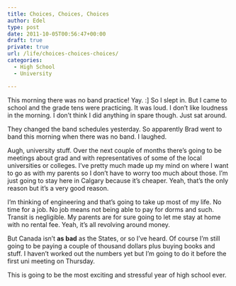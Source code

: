 ```yaml
---
title: Choices, Choices, Choices
author: Edel
type: post
date: 2011-10-05T00:56:47+00:00
draft: true
private: true
url: /life/choices-choices-choices/
categories:
  - High School
  - University

---
```

This morning there was no band practice! Yay. :] So I slept in. But I came to school and the grade tens were practicing. It was loud. I don&#8217;t like loudness in the morning. I don&#8217;t think I did anything in spare though. Just sat around.

They changed the band schedules yesterday. So apparently Brad went to band this morning when there was no band. I laughed.

Augh, university stuff. Over the next couple of months there&#8217;s going to be meetings about grad and with representatives of some of the local universities or colleges. I&#8217;ve pretty much made up my mind on where I want to go as with my parents so I don&#8217;t have to worry too much about those. I&#8217;m just going to stay here in Calgary because it&#8217;s cheaper. Yeah, that&#8217;s the only reason but it&#8217;s a very good reason.

I&#8217;m thinking of engineering and that&#8217;s going to take up most of my life. No time for a job. No job means not being able to pay for dorms and such. Transit is negligible. My parents are for sure going to let me stay at home with no rental fee. Yeah, it&#8217;s all revolving around money.

But Canada isn&#8217;t **as bad** as the States, or so I&#8217;ve heard. Of course I&#8217;m still going to be paying a couple of thousand dollars plus buying books and stuff. I haven&#8217;t worked out the numbers yet but I&#8217;m going to do it before the first uni meeting on Thursday.

This is going to be the most exciting and stressful year of high school ever.

<ol class="footnote">
</ol>